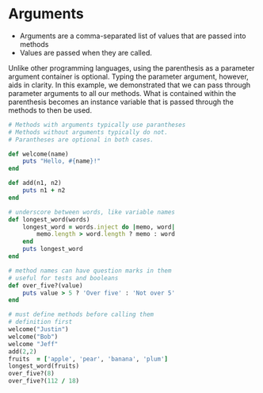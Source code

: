 Arguments
=========
- Arguments are a comma-separated list of values that are passed into methods
- Values are passed when they are called.

Unlike other programming languages, using the parenthesis as a parameter
argument container is optional. Typing the parameter argument, however, aids in
clarity. In this example, we demonstrated that we can pass through parameter
arguments to all our methods. What is contained within the parenthesis becomes
an instance variable that is passed through the methods to then be used.

```ruby
# Methods with arguments typically use parantheses
# Methods without arguments typically do not.
# Parantheses are optional in both cases.

def welcome(name)
	puts "Hello, #{name}!"
end

def add(n1, n2)
	puts n1 + n2
end

# underscore between words, like variable names
def longest_word(words)
	longest_word = words.inject do |memo, word|
		memo.length > word.length ? memo : word
	end
	puts longest_word
end

# method names can have question marks in them
# useful for tests and booleans
def over_five?(value)
	puts value > 5 ? 'Over five' : 'Not over 5'
end

# must define methods before calling them
# definition first
welcome("Justin")
welcome("Bob")
welcome "Jeff"
add(2,2)
fruits  = ['apple', 'pear', 'banana', 'plum']
longest_word(fruits)
over_five?(8)
over_five?(112 / 18)
```
